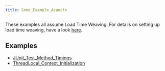 ```yaml
---
title: Some_Example_Aspects
---
```

These examples all assume Load Time Weaving. For details on setting up load time weaving, have a look [here](Eclipse_VM_Configuration_for_AspectJ).

## Examples 
* [JUnit_Test_Method_Timings](JUnit_Test_Method_Timings)
* [ThreadLocal_Context_Initialization](ThreadLocal_Context_Initialization)
